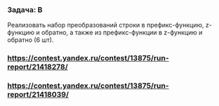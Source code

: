 ### Задача: B
Реализовать набор преобразований строки в префикс-функцию, z-функцию и обратно, а также из префикс-функции в z-функцию и обратно (6 шт). 
### https://contest.yandex.ru/contest/13875/run-report/21418278/
### https://contest.yandex.ru/contest/13875/run-report/21418039/